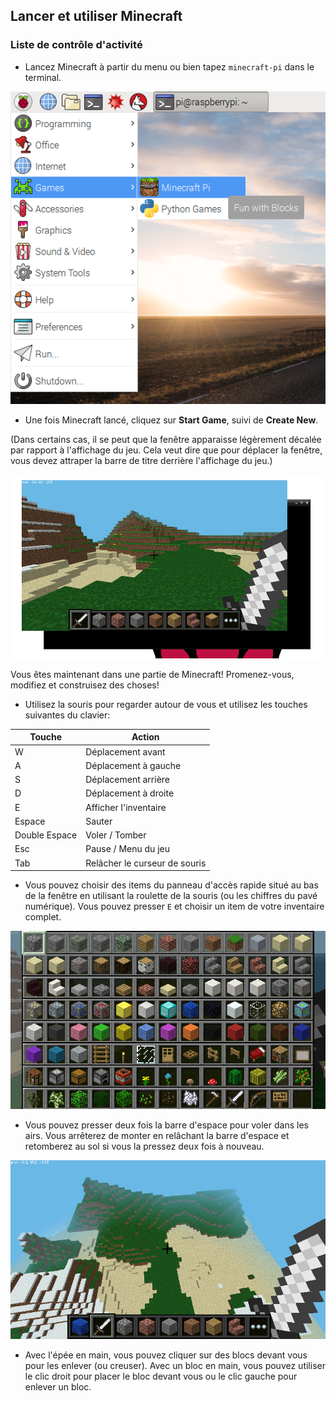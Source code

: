## Lancer et utiliser Minecraft

### Liste de contrôle d'activité

+ Lancez Minecraft à partir du menu ou bien tapez `minecraft-pi` dans le terminal.

![Capture d'écran](images/menu.png)

+ Une fois Minecraft lancé, cliquez sur __Start Game__, suivi de __Create New__.

(Dans certains cas, il se peut que la fenêtre apparaisse légèrement décalée par rapport à l'affichage du jeu. Cela veut dire que pour déplacer la fenêtre, vous devez attraper la barre de titre derrière l'affichage du jeu.)

![Capture d'écran](images/mcpi-game.png)

Vous êtes maintenant dans une partie de Minecraft! Promenez-vous, modifiez et construisez des choses!

+ Utilisez la souris pour regarder autour de vous et utilisez les touches suivantes du clavier:

Touche | Action
----|-------
W | Déplacement avant
A | Déplacement à gauche
S | Déplacement arrière
D | Déplacement à droite
E | Afficher l'inventaire
Espace | Sauter
Double Espace | Voler / Tomber
Esc | Pause / Menu du jeu
Tab | Relâcher le curseur de souris

+ Vous pouvez choisir des items du panneau d'accès rapide situé au bas de la fenêtre en utilisant la roulette de la souris (ou les chiffres du pavé numérique). Vous pouvez presser `E` et choisir un item de votre inventaire complet.

![Capture d'écran](images/mcpi-inventory.png)

+ Vous pouvez presser deux fois la barre d'espace pour voler dans les airs. Vous arrêterez de monter en relâchant la barre d'espace et retomberez au sol si vous la pressez deux fois à nouveau.

![Capture d'écran](images/mcpi-flying.png)

+ Avec l'épée en main, vous pouvez cliquer sur des blocs devant vous pour les enlever (ou creuser). Avec un bloc en main, vous pouvez utiliser le clic droit pour placer le bloc devant vous ou le clic gauche pour enlever un bloc.